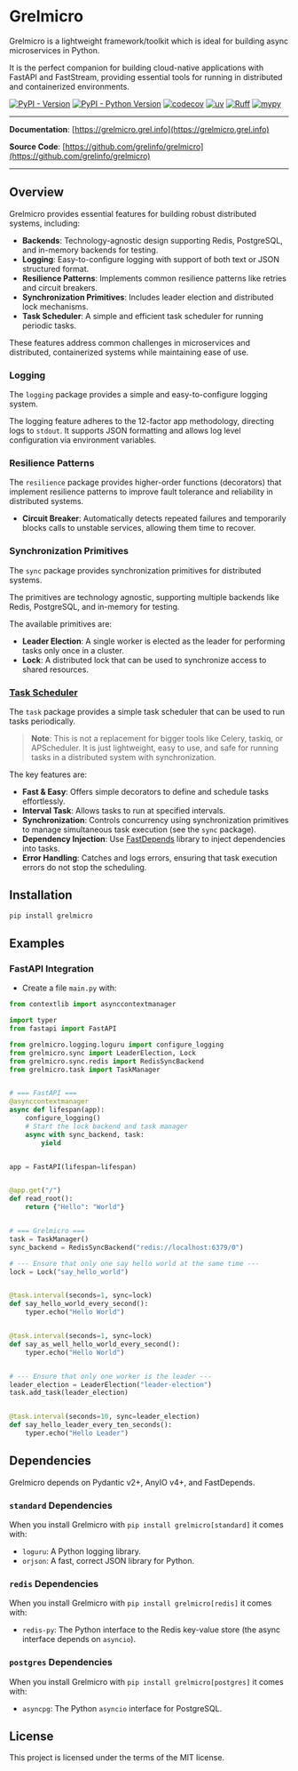 # Grelmicro

Grelmicro is a lightweight framework/toolkit which is ideal for building async microservices in Python.

It is the perfect companion for building cloud-native applications with FastAPI and FastStream, providing essential tools for running in distributed and containerized environments.

[![PyPI - Version](https://img.shields.io/pypi/v/grelmicro)](https://pypi.org/project/grelmicro/)
[![PyPI - Python Version](https://img.shields.io/pypi/pyversions/grelmicro)](https://pypi.org/project/grelmicro/)
[![codecov](https://codecov.io/gh/grelinfo/grelmicro/graph/badge.svg?token=GDFY0AEFWR)](https://codecov.io/gh/grelinfo/grelmicro)
[![uv](https://img.shields.io/endpoint?url=https://raw.githubusercontent.com/astral-sh/uv/main/assets/badge/v0.json)](https://github.com/astral-sh/uv)
[![Ruff](https://img.shields.io/endpoint?url=https://raw.githubusercontent.com/astral-sh/ruff/main/assets/badge/v2.json)](https://github.com/astral-sh/ruff)
[![mypy](https://www.mypy-lang.org/static/mypy_badge.svg)](https://mypy-lang.org/)

______________________________________________________________________

**Documentation**: [https://grelmicro.grel.info](https://grelmicro.grel.info)

**Source Code**: [https://github.com/grelinfo/grelmicro](https://github.com/grelinfo/grelmicro)

______________________________________________________________________

## Overview

Grelmicro provides essential features for building robust distributed systems, including:

- **Backends**: Technology-agnostic design supporting Redis, PostgreSQL, and in-memory backends for testing.
- **Logging**: Easy-to-configure logging with support of both text or JSON structured format.
- **Resilience Patterns**: Implements common resilience patterns like retries and circuit breakers.
- **Synchronization Primitives**: Includes leader election and distributed lock mechanisms.
- **Task Scheduler**: A simple and efficient task scheduler for running periodic tasks.

These features address common challenges in microservices and distributed, containerized systems while maintaining ease of use.

### Logging

The `logging` package provides a simple and easy-to-configure logging system.

The logging feature adheres to the 12-factor app methodology, directing logs to `stdout`. It supports JSON formatting and allows log level configuration via environment variables.

### Resilience Patterns

The `resilience` package provides higher-order functions (decorators) that implement resilience patterns to improve fault tolerance and reliability in distributed systems.


- **Circuit Breaker**: Automatically detects repeated failures and temporarily blocks calls to unstable services, allowing them time to recover.

### Synchronization Primitives

The `sync` package provides synchronization primitives for distributed systems.

The primitives are technology agnostic, supporting multiple backends like Redis, PostgreSQL, and in-memory for testing.

The available primitives are:

- **Leader Election**: A single worker is elected as the leader for performing tasks only once in a cluster.
- **Lock**: A distributed lock that can be used to synchronize access to shared resources.

### [Task Scheduler](task.md)

The `task` package provides a simple task scheduler that can be used to run tasks periodically.

> **Note**: This is not a replacement for bigger tools like Celery, taskiq, or APScheduler. It is just lightweight, easy to use, and safe for running tasks in a distributed system with synchronization.

The key features are:

- **Fast & Easy**: Offers simple decorators to define and schedule tasks effortlessly.
- **Interval Task**: Allows tasks to run at specified intervals.
- **Synchronization**: Controls concurrency using synchronization primitives to manage simultaneous task execution (see the `sync` package).
- **Dependency Injection**: Use [FastDepends](https://lancetnik.github.io/FastDepends/) library to inject dependencies into tasks.
- **Error Handling**: Catches and logs errors, ensuring that task execution errors do not stop the scheduling.

## Installation

```bash
pip install grelmicro
```

## Examples

### FastAPI Integration

- Create a file `main.py` with:

```python
from contextlib import asynccontextmanager

import typer
from fastapi import FastAPI

from grelmicro.logging.loguru import configure_logging
from grelmicro.sync import LeaderElection, Lock
from grelmicro.sync.redis import RedisSyncBackend
from grelmicro.task import TaskManager


# === FastAPI ===
@asynccontextmanager
async def lifespan(app):
    configure_logging()
    # Start the lock backend and task manager
    async with sync_backend, task:
        yield


app = FastAPI(lifespan=lifespan)


@app.get("/")
def read_root():
    return {"Hello": "World"}


# === Grelmicro ===
task = TaskManager()
sync_backend = RedisSyncBackend("redis://localhost:6379/0")

# --- Ensure that only one say hello world at the same time ---
lock = Lock("say_hello_world")


@task.interval(seconds=1, sync=lock)
def say_hello_world_every_second():
    typer.echo("Hello World")


@task.interval(seconds=1, sync=lock)
def say_as_well_hello_world_every_second():
    typer.echo("Hello World")


# --- Ensure that only one worker is the leader ---
leader_election = LeaderElection("leader-election")
task.add_task(leader_election)


@task.interval(seconds=10, sync=leader_election)
def say_hello_leader_every_ten_seconds():
    typer.echo("Hello Leader")
```

## Dependencies

Grelmicro depends on Pydantic v2+, AnyIO v4+, and FastDepends.

### `standard` Dependencies

When you install Grelmicro with `pip install grelmicro[standard]` it comes with:

- `loguru`: A Python logging library.
- `orjson`: A fast, correct JSON library for Python.

### `redis` Dependencies

When you install Grelmicro with `pip install grelmicro[redis]` it comes with:

- `redis-py`: The Python interface to the Redis key-value store (the async interface depends on `asyncio`).

### `postgres` Dependencies

When you install Grelmicro with `pip install grelmicro[postgres]` it comes with:

- `asyncpg`: The Python `asyncio` interface for PostgreSQL.

## License

This project is licensed under the terms of the MIT license.
